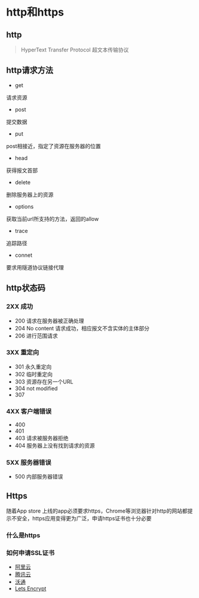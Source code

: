 # http和https

## http

> HyperText  Transfer Protocol 超文本传输协议

## http请求方法

* get

请求资源

* post

 提交数据

* put

post相接近，指定了资源在服务器的位置

* head
  
获得报文首部

* delete
  
删除服务器上的资源

* options

获取当前url所支持的方法，返回的allow

* trace

追踪路径

* connet
  
要求用隧道协议链接代理

## http状态码

###  2XX 成功

* 200 请求在服务器被正确处理
* 204 No content 请求成功，相应报文不含实体的主体部分
* 206 进行范围请求
  
### 3XX 重定向

* 301 永久重定向
* 302 临时重定向
* 303 资源存在另一个URL
* 304 not modified
* 307

### 4XX 客户端错误

* 400
* 401
* 403 请求被服务器拒绝
* 404  服务器上没有找到请求的资源

### 5XX 服务器错误

* 500 内部服务器错误

## Https

随着App store 上线的app必须要求https，Chrome等浏览器针对http的网站都提示不安全，https应用变得更为广泛，申请https证书也十分必要

### 什么是https

### 如何申请SSL证书

* [阿里云](https://www.aliyun.com/product/cas)
* [腾讯云](https://cloud.tencent.com/product/ssl?from=qcloudHpleftnavSsl)
* [沃通](https://www.wosign.com/)
* [Lets Encrypt](https://letsencrypt.org/)